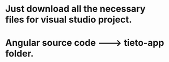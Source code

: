 # Just download all the necessary files for visual studio project.

# Angular source code ---> tieto-app folder.
